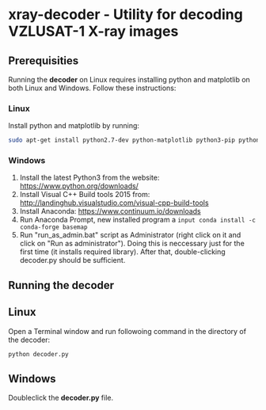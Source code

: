 # xray-decoder - Utility for decoding VZLUSAT-1 X-ray images

## Prerequisities

Running the **decoder** on Linux requires installing python and matplotlib on both Linux and Windows. Follow these instructions:

### Linux

Install python and matplotlib by running:

```bash
sudo apt-get install python2.7-dev python-matplotlib python3-pip python3-tk python-pmw python-pip python-mpltoolkits.basemap
```

### Windows

1. Install the latest Python3 from the website: https://www.python.org/downloads/
2. Install Visual C++ Build tools 2015 from: http://landinghub.visualstudio.com/visual-cpp-build-tools
3. Install Anaconda: https://www.continuum.io/downloads
4. Run Anaconda Prompt, new installed program a ```input conda install -c conda-forge basemap```
2. Run "run_as_admin.bat" script as Administrator (right click on it and click on "Run as administrator").
Doing this is neccessary just for the first time (it installs required library).
After that, double-clicking decoder.py should be sufficient.

## Running the decoder

## Linux

Open a Terminal window and run followoing command in the directory of the decoder:

```bash
python decoder.py
```

## Windows

Doubleclick the **decoder.py** file.

